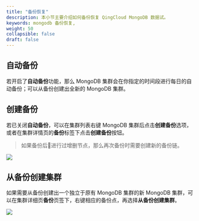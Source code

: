 ```yaml
---
title: "备份恢复"
description: 本小节主要介绍如何备份恢复 QingCloud MongoDB 数据试。 
keywords: mongodb 备份恢复, 
weight: 50
collapsible: false
draft: false
---
```



## 自动备份

若开启了**自动备份**功能，那么 MongoDB 集群会在你指定的时间段进行每日的自动备份；可以从备份创建出全新的 MongoDB 集群。

## 创建备份

若已关闭**自动备份**，可以在集群列表右键 MongoDB 集群后点击**创建备份**选项， 或者在集群详情页的**备份**标签下点击**创建备份**按钮。

> 如果备份后进行过增删节点，那么再次备份时需要创建新的备份链。

![](../../_images/create_snapshot.png)

## 从备份创建集群

如果需要从备份创建出一个独立于原有 MongoDB 集群的新 MongoDB 集群，可以在集群详细页**备份**页签下，右键相应的备份点，再选择**从备份创建集群**。

![](../../_images/create_cluster_from_snapshot.png)
